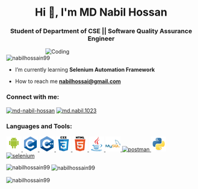 <h1 align="center">Hi 👋, I'm MD Nabil Hossan</h1>
<h3 align="center">Student of Department of CSE || Software Quality Assurance Engineer</h3>
<img align="right" alt="Coding" width="400" src="https://media.licdn.com/dms/image/v2/D5612AQGngGDcxb6Xzg/article-cover_image-shrink_720_1280/article-cover_image-shrink_720_1280/0/1721189090865?e=1732752000&v=beta&t=KlZXq8m-ZASCbaDdOoHTo83OeJs7zKbngIdFJKxygfY">



<p align="left"> <img src="https://komarev.com/ghpvc/?username=nabilhossain99&label=Profile%20views&color=0e75b6&style=flat" alt="nabilhossain99" /> </p>

- I’m currently learning **Selenium Automation Framework**

- How to reach me **nabilhossai@gmail.com**

<h3 align="left">Connect with me:</h3>
<p align="left">
<a href="https://linkedin.com/in/md-nabil-hossan" target="blank"><img align="center" src="https://raw.githubusercontent.com/rahuldkjain/github-profile-readme-generator/master/src/images/icons/Social/linked-in-alt.svg" alt="md-nabil-hossan" height="30" width="40" /></a>
<a href="https://fb.com/md.nabil.1023" target="blank"><img align="center" src="https://raw.githubusercontent.com/rahuldkjain/github-profile-readme-generator/master/src/images/icons/Social/facebook.svg" alt="md.nabil.1023" height="30" width="40" /></a>
</p>

<h3 align="left">Languages and Tools:</h3>
<p align="left"> <a href="https://developer.android.com" target="_blank" rel="noreferrer"> <img src="https://raw.githubusercontent.com/devicons/devicon/master/icons/android/android-original-wordmark.svg" alt="android" width="40" height="40"/> </a> <a href="https://www.cprogramming.com/" target="_blank" rel="noreferrer"> <img src="https://raw.githubusercontent.com/devicons/devicon/master/icons/c/c-original.svg" alt="c" width="40" height="40"/> </a> <a href="https://www.w3schools.com/cpp/" target="_blank" rel="noreferrer"> <img src="https://raw.githubusercontent.com/devicons/devicon/master/icons/cplusplus/cplusplus-original.svg" alt="cplusplus" width="40" height="40"/> </a> <a href="https://www.w3schools.com/css/" target="_blank" rel="noreferrer"> <img src="https://raw.githubusercontent.com/devicons/devicon/master/icons/css3/css3-original-wordmark.svg" alt="css3" width="40" height="40"/> </a> <a href="https://www.w3.org/html/" target="_blank" rel="noreferrer"> <img src="https://raw.githubusercontent.com/devicons/devicon/master/icons/html5/html5-original-wordmark.svg" alt="html5" width="40" height="40"/> </a> <a href="https://www.java.com" target="_blank" rel="noreferrer"> <img src="https://raw.githubusercontent.com/devicons/devicon/master/icons/java/java-original.svg" alt="java" width="40" height="40"/> </a> <a href="https://www.mysql.com/" target="_blank" rel="noreferrer"> <img src="https://raw.githubusercontent.com/devicons/devicon/master/icons/mysql/mysql-original-wordmark.svg" alt="mysql" width="40" height="40"/> </a> <a href="https://postman.com" target="_blank" rel="noreferrer"> <img src="https://www.vectorlogo.zone/logos/getpostman/getpostman-icon.svg" alt="postman" width="40" height="40"/> </a> <a href="https://www.python.org" target="_blank" rel="noreferrer"> <img src="https://raw.githubusercontent.com/devicons/devicon/master/icons/python/python-original.svg" alt="python" width="40" height="40"/> </a> <a href="https://www.selenium.dev" target="_blank" rel="noreferrer"> <img src="https://raw.githubusercontent.com/detain/svg-logos/780f25886640cef088af994181646db2f6b1a3f8/svg/selenium-logo.svg" alt="selenium" width="40" height="40"/> </a> </p>

<p><img align="left" src="https://github-readme-stats.vercel.app/api/top-langs?username=nabilhossain99&show_icons=true&locale=en&layout=compact" alt="nabilhossain99" /></p>

<p>&nbsp;<img align="center" src="https://github-readme-stats.vercel.app/api?username=nabilhossain99&show_icons=true&locale=en" alt="nabilhossain99" /></p>

<p><img align="center" src="https://github-readme-streak-stats.herokuapp.com/?user=nabilhossain99&" alt="nabilhossain99" /></p>
